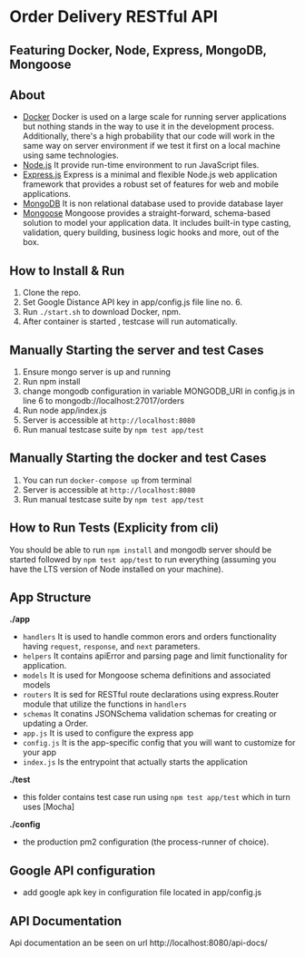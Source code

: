 # Order Delivery RESTful API
## Featuring Docker, Node, Express, MongoDB, Mongoose

## About

- [Docker](https://www.docker.com/) Docker is used on a large scale for running server applications but nothing stands in the way to use it in the development process. Additionally, there's a high probability that our code will work in the same way on server environment if we test it first on a local machine using same technologies.
- [Node.js](https://nodejs.org/en/) It provide run-time environment to run JavaScript files.
- [Express.js](https://expressjs.com/) Express is a minimal and flexible Node.js web application framework that provides a robust set of features for web and mobile applications.
- [MongoDB](https://www.mongodb.com/) It is non relational database used to provide database layer
- [Mongoose](https://mongoosejs.com/) Mongoose provides a straight-forward, schema-based solution to model your application data. It includes built-in type casting, validation, query building, business logic hooks and more, out of the box.

## How to Install & Run

1.  Clone the repo.
2.  Set Google Distance API key in app/config.js file line no. 6.
3.  Run `./start.sh` to download Docker, npm.
4.  After container is started , testcase will run automatically.

## Manually Starting the server and test Cases

1. Ensure mongo server is up and running
2. Run npm install
3. change mongodb configuration in variable MONGODB_URI in config.js in line 6 to mongodb://localhost:27017/orders
3. Run node app/index.js
4. Server is accessible at `http://localhost:8080`
5. Run manual testcase suite by `npm test app/test`

## Manually Starting the docker and test Cases

1. You can run `docker-compose up` from terminal
2. Server is accessible at `http://localhost:8080`
3. Run manual testcase suite by `npm test app/test`

## How to Run Tests (Explicity from cli)

 You should be able to run `npm install` and mongodb server should be started followed by `npm test app/test` to run everything (assuming you have the LTS version of Node installed on your machine).

## App Structure

**./app**

- `handlers` It is used to handle common erors and orders functionality having `request`, `response`, and `next` parameters.
- `helpers` It contains apiError and parsing page and limit functionality for application.
- `models` It is used for Mongoose schema definitions and associated models
- `routers` It is sed for RESTful route declarations using express.Router module that utilize the functions in `handlers`
- `schemas` It conatins JSONSchema validation schemas for creating or updating a Order.
- `app.js` It is used to  configure the express app
- `config.js` It is the app-specific config that you will want to customize for your app
- `index.js` Is the entrypoint that actually starts the application

**./test**

- this folder contains test case run using `npm test app/test` which in turn uses [Mocha]

**./config**

- the production pm2 configuration (the process-runner of choice).

## Google API configuration ##

- add google apk key in configuration file located in app/config.js


## API Documentation
Api documentation an be seen on url http://localhost:8080/api-docs/
